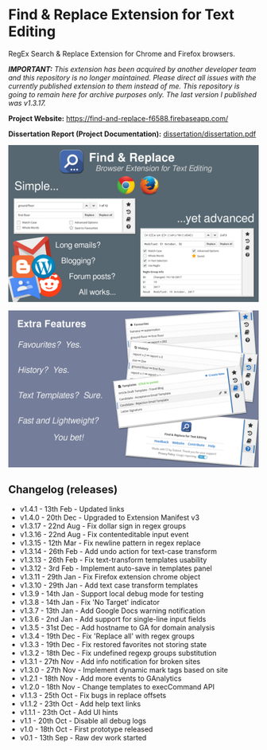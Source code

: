 # Find & Replace Extension for Text Editing
RegEx Search & Replace Extension for Chrome and Firefox browsers.

***IMPORTANT:*** *This extension has been acquired by another developer team and this repository is no longer maintained. Please direct all issues with the currently published extension to them instead of me. This repository is going to remain here for archive purposes only. The last version I published was v1.3.17.*

**Project Website:** https://find-and-replace-f6588.firebaseapp.com/

**Dissertation Report (Project Documentation):** [dissertation/dissertation.pdf](dissertation/dissertation.pdf)

![Find & Replace Browser Extension - Web Store Screenshot A](graphics/web-store/Search-and-Replace-Web-Store-A.jpg)

![Find & Replace Browser Extension - Web Store Screenshot B](graphics/web-store/Search-and-Replace-Web-Store-B.jpg)

## Changelog (releases)
- v1.4.1 - 13th Feb - Updated links
- v1.4.0 - 20th Dec - Upgraded to Extension Manifest v3
- v1.3.17 - 22nd Aug - Fix dollar sign in regex groups
- v1.3.16 - 22nd Aug - Fix contenteditable input event
- v1.3.15 - 12th Mar - Fix newline pattern in regex replace
- v1.3.14 - 26th Feb - Add undo action for text-case transform
- v1.3.13 - 26th Feb - Fix text-transform templates usability
- v1.3.12 - 3rd Feb - Implement auto-save in templates panel
- v1.3.11 - 29th Jan - Fix Firefox extension chrome object
- v1.3.10 - 29th Jan - Add text case transform templates
- v1.3.9 - 14th Jan - Support local debug mode for testing
- v1.3.8 - 14th Jan - Fix 'No Target' indicator
- v1.3.7 - 13th Jan - Add Google Docs warning notification
- v1.3.6 - 2nd Jan - Add support for single-line input fields
- v1.3.5 - 31st Dec - Add hostname to GA for domain analysis
- v1.3.4 - 19th Dec - Fix 'Replace all' with regex groups
- v1.3.3 - 19th Dec - Fix restored favorites not storing state
- v1.3.2 - 18th Dec - Fix undefined regexp groups substitution
- v1.3.1 - 27th Nov - Add info notification for broken sites
- v1.3.0 - 27th Nov - Implement dynamic mark tags based on site
- v1.2.1 - 18th Nov - Add more events to GAnalytics
- v1.2.0 - 18th Nov - Change templates to execCommand API
- v1.1.3 - 25th Oct - Fix bugs in replace offsets
- v1.1.2 - 23th Oct - Add help text links
- v1.1.1 - 23th Oct - Add UI hints
- v1.1 - 20th Oct - Disable all debug logs
- v1.0 - 18th Oct - First prototype released
- v0.1 - 13th Sep - Raw dev work started
